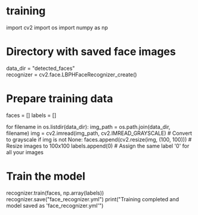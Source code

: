 # training
import cv2
import os
import numpy as np

# Directory with saved face images
data_dir = "detected_faces"  
recognizer = cv2.face.LBPHFaceRecognizer_create()

# Prepare training data
faces = []
labels = []

for filename in os.listdir(data_dir):
    img_path = os.path.join(data_dir, filename)
    img = cv2.imread(img_path, cv2.IMREAD_GRAYSCALE)  # Convert to grayscale
    if img is not None:
        faces.append(cv2.resize(img, (100, 100)))  # Resize images to 100x100
        labels.append(0)  # Assign the same label '0' for all your images

# Train the model
recognizer.train(faces, np.array(labels))
recognizer.save("face_recognizer.yml")
print("Training completed and model saved as 'face_recognizer.yml'")
